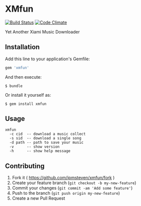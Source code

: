 # XMfun
[![Build
Status](https://travis-ci.org/ipmsteven/xmfun.svg?branch=master)](https://travis-ci.org/ipmsteven/xmfun)
[![Code
Climate](https://codeclimate.com/github/ipmsteven/xmfun/badges/gpa.svg)](https://codeclimate.com/github/ipmsteven/xmfun)

Yet Another Xiami Music Downloader

## Installation

Add this line to your application's Gemfile:

```ruby
gem 'xmfun'
```

And then execute:

    $ bundle

Or install it yourself as:

    $ gem install xmfun

## Usage

```
xmfun
  -c cid  -- download a music collect
  -s sid  -- download a single song
  -d path -- path to save your music
  -v      -- show version
  -h      -- show help message
```

## Contributing

1. Fork it ( https://github.com/ipmsteven/xmfun/fork )
2. Create your feature branch (`git checkout -b my-new-feature`)
3. Commit your changes (`git commit -am 'Add some feature'`)
4. Push to the branch (`git push origin my-new-feature`)
5. Create a new Pull Request
